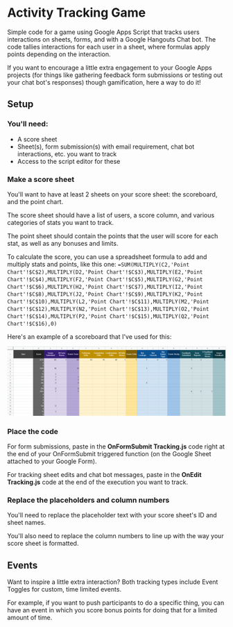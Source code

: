 # Activity Tracking Game

Simple code for a game using Google Apps Script that tracks users interactions on sheets, forms, and with a Google Hangouts Chat bot. The code tallies interactions for each user in a sheet, where formulas apply points depending on the interaction.

If you want to encourage a little extra engagement to your Google Apps projects (for things like gathering feedback form submissions or testing out your chat bot's responses) though gamification, here a way to do it!

## Setup

### You'll need:

* A score sheet
* Sheet(s), form submission(s) with email requirement, chat bot interactions, etc. you want to track
* Access to the script editor for these

### Make a score sheet

You'll want to have at least 2 sheets on your score sheet: the scoreboard, and the point chart. 

The score sheet should have a list of users, a score column, and various categories of stats you want to track.

The point sheet should contain the points that the user will score for each stat, as well as any bonuses and limits.

To calculate the score, you can use a spreadsheet formula to add and multiply stats and points, like this one:
`=SUM(MULTIPLY(C2,'Point Chart'!$C$2),MULTIPLY(D2,'Point Chart'!$C$3),MULTIPLY(E2,'Point Chart'!$C$4),MULTIPLY(F2,'Point Chart'!$C$5),MULTIPLY(G2,'Point Chart'!$C$6),MULTIPLY(H2,'Point Chart'!$C$7),MULTIPLY(I2,'Point Chart'!$C$8),MULTIPLY(J2,'Point Chart'!$C$9),MULTIPLY(K2,'Point Chart'!$C$10),MULTIPLY(L2,'Point Chart'!$C$11),MULTIPLY(M2,'Point Chart'!$C$12),MULTIPLY(N2,'Point Chart'!$C$13),MULTIPLY(O2,'Point Chart'!$C$14),MULTIPLY(P2,'Point Chart'!$C$15),MULTIPLY(Q2,'Point Chart'!$C$16),0)`

Here's an example of a scoreboard that I've used for this:

 ![](Scoreboard.PNG)

### Place the code

For form submissions, paste in the **OnFormSubmit Tracking.js** code right at the end of your OnFormSubmit triggered function (on the Google Sheet attached to your Google Form).

For tracking sheet edits and chat bot messages, paste in the **OnEdit Tracking.js** code at the end of the execution you want to track.

### Replace the placeholders and column numbers

You'll need to replace the placeholder text with your score sheet's ID and sheet names.

You'll also need to replace the column numbers to line up with the way your score sheet is formatted.

## Events

Want to inspire a little extra interaction? Both tracking types include Event Toggles for custom, time limited events. 

For example, if you want to push participants to do a specific thing, you can have an event in which you score bonus points for doing that for a limited amount of time.